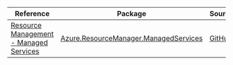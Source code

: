 | Reference | Package | Source |
|---|---|---|
|[Resource Management - Managed Services](resourcemanager.managedservices-readme.md)|[Azure.ResourceManager.ManagedServices](https://www.nuget.org/packages/Azure.ResourceManager.ManagedServices)|[GitHub](https://github.com/Azure/azure-sdk-for-net/blob/main/sdk/managedservices/Azure.ResourceManager.ManagedServices)|
